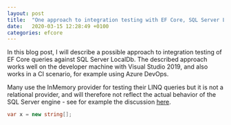 ```yaml
---
layout: post
title:  "One approach to integration testing with EF Core, SQL Server LocalDb and a .dacpac (SQL Server database project)!"
date:   2020-03-15 12:28:49 +0100
categories: efcore
---
```

In this blog post, I will describe a possible approach to integration testing of EF Core queries against SQL Server LocalDb. The described approach works well on the developer machine with Visual Studio 2019, and also works in a CI scenario, for example using Azure DevOps.

Many use the InMemory provider for testing their LINQ queries but it is not a relational provider, and will therefore not reflect the actual behavior of the SQL Server engine - see for example the discussion [here](https://twitter.com/jbogard/status/1235236773250437120).


``` csharp
var x = new string[];

```
